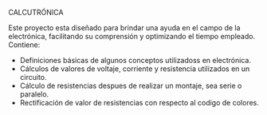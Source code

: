 
CALCUTRÓNICA

Este proyecto esta diseñado para brindar una ayuda en el campo de la electrónica, facilitando su comprensión y optimizando el tiempo empleado. Contiene:

  - Definiciones básicas de algunos conceptos utilizadoss en electrónica.
  - Cálculos de valores de voltaje, corriente y resistencia utilizados en un circuito.
  - Cálculo de resistencias despues de realizar un montaje, sea serie o paralelo.
  - Rectificación de valor de resistencias con respecto al codigo de colores.





